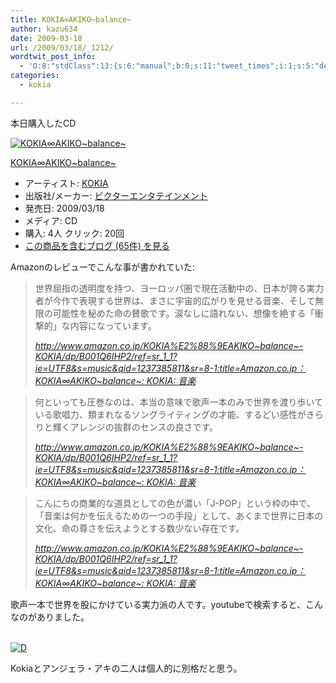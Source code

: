 ```yaml
---
title: KOKIA∞AKIKO~balance~
author: kazu634
date: 2009-03-18
url: /2009/03/18/_1212/
wordtwit_post_info:
  - 'O:8:"stdClass":13:{s:6:"manual";b:0;s:11:"tweet_times";i:1;s:5:"delay";i:0;s:7:"enabled";i:1;s:10:"separation";s:2:"60";s:7:"version";s:3:"3.7";s:14:"tweet_template";b:0;s:6:"status";i:2;s:6:"result";a:0:{}s:13:"tweet_counter";i:2;s:13:"tweet_log_ids";a:1:{i:0;i:4529;}s:9:"hash_tags";a:0:{}s:8:"accounts";a:1:{i:0;s:7:"kazu634";}}'
categories:
  - kokia

---
```

<div class="section">
<p>
    本日購入したCD
</p>
  
<div class="hatena-asin-detail">
<a href="http://www.amazon.co.jp/dp/B001Q6IHP2/?tag=hatena_st1-22&ascsubtag=d-7ibv" onclick="__gaTracker('send', 'event', 'outbound-article', 'http://www.amazon.co.jp/dp/B001Q6IHP2/?tag=hatena_st1-22&ascsubtag=d-7ibv', '');"><img src="https://images-na.ssl-images-amazon.com/images/I/516XvM%2BBZqL._SL160_.jpg" class="hatena-asin-detail-image" alt="KOKIA∞AKIKO~balance~" title="KOKIA∞AKIKO~balance~" /></a></p> 
    
<div class="hatena-asin-detail-info">
<p class="hatena-asin-detail-title">
<a href="http://www.amazon.co.jp/dp/B001Q6IHP2/?tag=hatena_st1-22&ascsubtag=d-7ibv" onclick="__gaTracker('send', 'event', 'outbound-article', 'http://www.amazon.co.jp/dp/B001Q6IHP2/?tag=hatena_st1-22&ascsubtag=d-7ibv', 'KOKIA∞AKIKO~balance~');">KOKIA∞AKIKO~balance~</a>
</p>
      
<ul>
<li>
<span class="hatena-asin-detail-label">アーティスト:</span> <a href="http://d.hatena.ne.jp/keyword/KOKIA" onclick="__gaTracker('send', 'event', 'outbound-article', 'http://d.hatena.ne.jp/keyword/KOKIA', 'KOKIA');" class="keyword">KOKIA</a>
</li>
<li>
<span class="hatena-asin-detail-label">出版社/メーカー:</span> <a href="http://d.hatena.ne.jp/keyword/%A5%D3%A5%AF%A5%BF%A1%BC%A5%A8%A5%F3%A5%BF%A5%C6%A5%A4%A5%F3%A5%E1%A5%F3%A5%C8" onclick="__gaTracker('send', 'event', 'outbound-article', 'http://d.hatena.ne.jp/keyword/%A5%D3%A5%AF%A5%BF%A1%BC%A5%A8%A5%F3%A5%BF%A5%C6%A5%A4%A5%F3%A5%E1%A5%F3%A5%C8', 'ビクターエンタテインメント');" class="keyword">ビクターエンタテインメント</a>
</li>
<li>
<span class="hatena-asin-detail-label">発売日:</span> 2009/03/18
</li>
<li>
<span class="hatena-asin-detail-label">メディア:</span> CD
</li>
<li>
<span class="hatena-asin-detail-label">購入</span>: 4人 <span class="hatena-asin-detail-label">クリック</span>: 20回
</li>
<li>
<a href="http://d.hatena.ne.jp/asin/B001Q6IHP2" onclick="__gaTracker('send', 'event', 'outbound-article', 'http://d.hatena.ne.jp/asin/B001Q6IHP2', 'この商品を含むブログ (65件) を見る');" target="_blank">この商品を含むブログ (65件) を見る</a>
</li>
</ul>
</div>
    
<div class="hatena-asin-detail-foot">
</div>
</div>
  
<p>
    Amazonのレビューでこんな事が書かれていた:
</p>
  
<blockquote title="http" cite="http://www.amazon.co.jp/KOKIA%E2%88%9EAKIKO~balance~-KOKIA/dp/B001Q6IHP2/ref=sr_1_1?ie=UTF8&s=music&qid=1237385811&sr=8-1">
<p>
      世界屈指の透明度を持つ、ヨーロッパ圏で現在活動中の、日本が誇る実力者が今作で表現する世界は、まさに宇宙的広がりを見せる音楽、そして無限の可能性を秘めた命の賛歌です。涙なしに語れない、想像を絶する「衝撃的」な内容になっています。
</p>
    
<p>
<cite><a href="http://www.amazon.co.jp/KOKIA%E2%88%9EAKIKO~balance~-KOKIA/dp/B001Q6IHP2/ref=sr_1_1?ie=UTF8&s=music&qid=1237385811&sr=8-1" onclick="__gaTracker('send', 'event', 'outbound-article', 'http://www.amazon.co.jp/KOKIA%E2%88%9EAKIKO~balance~-KOKIA/dp/B001Q6IHP2/ref=sr_1_1?ie=UTF8&s=music&qid=1237385811&sr=8-1', 'http://www.amazon.co.jp/KOKIA%E2%88%9EAKIKO~balance~-KOKIA/dp/B001Q6IHP2/ref=sr_1_1?ie=UTF8&#038;s=music&#038;qid=1237385811&#038;sr=8-1:title=Amazon.co.jp： KOKIA∞AKIKO~balance~: KOKIA: 音楽');" target="_blank">http://www.amazon.co.jp/KOKIA%E2%88%9EAKIKO~balance~-KOKIA/dp/B001Q6IHP2/ref=sr_1_1?ie=UTF8&s=music&qid=1237385811&sr=8-1:title=Amazon.co.jp： KOKIA∞AKIKO~balance~: KOKIA: 音楽</a></cite>
</p>
</blockquote>
  
<blockquote title="http" cite="http://www.amazon.co.jp/KOKIA%E2%88%9EAKIKO~balance~-KOKIA/dp/B001Q6IHP2/ref=sr_1_1?ie=UTF8&s=music&qid=1237385811&sr=8-1">
<p>
      何といっても圧巻なのは、本当の意味で歌声一本のみで世界を渡り歩いている歌唱力、類まれなるソングライティングの才能、するどい感性がきらりと輝くアレンジの抜群のセンスの良さです。
</p>
    
<p>
<cite><a href="http://www.amazon.co.jp/KOKIA%E2%88%9EAKIKO~balance~-KOKIA/dp/B001Q6IHP2/ref=sr_1_1?ie=UTF8&s=music&qid=1237385811&sr=8-1" onclick="__gaTracker('send', 'event', 'outbound-article', 'http://www.amazon.co.jp/KOKIA%E2%88%9EAKIKO~balance~-KOKIA/dp/B001Q6IHP2/ref=sr_1_1?ie=UTF8&s=music&qid=1237385811&sr=8-1', 'http://www.amazon.co.jp/KOKIA%E2%88%9EAKIKO~balance~-KOKIA/dp/B001Q6IHP2/ref=sr_1_1?ie=UTF8&#038;s=music&#038;qid=1237385811&#038;sr=8-1:title=Amazon.co.jp： KOKIA∞AKIKO~balance~: KOKIA: 音楽');" target="_blank">http://www.amazon.co.jp/KOKIA%E2%88%9EAKIKO~balance~-KOKIA/dp/B001Q6IHP2/ref=sr_1_1?ie=UTF8&s=music&qid=1237385811&sr=8-1:title=Amazon.co.jp： KOKIA∞AKIKO~balance~: KOKIA: 音楽</a></cite>
</p>
</blockquote>
  
<blockquote title="http" cite="http://www.amazon.co.jp/KOKIA%E2%88%9EAKIKO~balance~-KOKIA/dp/B001Q6IHP2/ref=sr_1_1?ie=UTF8&s=music&qid=1237385811&sr=8-1">
<p>
      こんにちの商業的な道具としての色が濃い「J-POP」という枠の中で、「音楽は何かを伝えるための一つの手段」として、あくまで世界に日本の文化、命の尊さを伝えようとする数少ない存在です。
</p>
    
<p>
<cite><a href="http://www.amazon.co.jp/KOKIA%E2%88%9EAKIKO~balance~-KOKIA/dp/B001Q6IHP2/ref=sr_1_1?ie=UTF8&s=music&qid=1237385811&sr=8-1" onclick="__gaTracker('send', 'event', 'outbound-article', 'http://www.amazon.co.jp/KOKIA%E2%88%9EAKIKO~balance~-KOKIA/dp/B001Q6IHP2/ref=sr_1_1?ie=UTF8&s=music&qid=1237385811&sr=8-1', 'http://www.amazon.co.jp/KOKIA%E2%88%9EAKIKO~balance~-KOKIA/dp/B001Q6IHP2/ref=sr_1_1?ie=UTF8&#038;s=music&#038;qid=1237385811&#038;sr=8-1:title=Amazon.co.jp： KOKIA∞AKIKO~balance~: KOKIA: 音楽');" target="_blank">http://www.amazon.co.jp/KOKIA%E2%88%9EAKIKO~balance~-KOKIA/dp/B001Q6IHP2/ref=sr_1_1?ie=UTF8&s=music&qid=1237385811&sr=8-1:title=Amazon.co.jp： KOKIA∞AKIKO~balance~: KOKIA: 音楽</a></cite>
</p>
</blockquote>
  
<p>
    歌声一本で世界を股にかけている実力派の人です。youtubeで検索すると、こんなのがありました。
</p>
  
<p>
<br /> <a href="http://d.hatena.ne.jp/video/youtube/izBA5lwmDeE" onclick="__gaTracker('send', 'event', 'outbound-article', 'http://d.hatena.ne.jp/video/youtube/izBA5lwmDeE', '');" alt="この動画を含む日記"><img src="http://d.hatena.ne.jp/images/d_entry.gif" alt="D" border="0" style="vertical-align: bottom;" title="この動画を含む日記" /></a>
</p>
  
<p>
    Kokiaとアンジェラ・アキの二人は個人的に別格だと思う。
</p>
</div>
